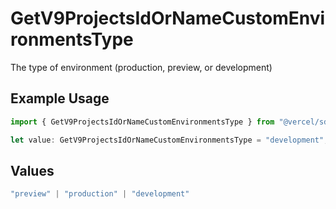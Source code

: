 # GetV9ProjectsIdOrNameCustomEnvironmentsType

The type of environment (production, preview, or development)

## Example Usage

```typescript
import { GetV9ProjectsIdOrNameCustomEnvironmentsType } from "@vercel/sdk/models/getv9projectsidornamecustomenvironmentsop.js";

let value: GetV9ProjectsIdOrNameCustomEnvironmentsType = "development";
```

## Values

```typescript
"preview" | "production" | "development"
```